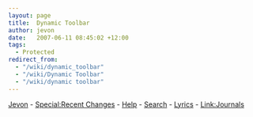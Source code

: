 ```yaml
---
layout: page
title:  Dynamic Toolbar
author: jevon
date:   2007-06-11 08:45:02 +12:00
tags:
  - Protected
redirect_from:
  - "/wiki/dynamic_toolbar"
  - "/wiki/Dynamic Toolbar"
  - "/wiki/dynamic toolbar"
---
```


[Jevon](Jevon_Wright.md) - [Special:Recent Changes](special-recent-changes.md) - [Help](Help.md) - [Search](Search.md) - [Lyrics](link-MusiC.md) - [Link:Journals](link-Journals.md)
